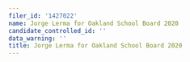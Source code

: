 ```yaml
---
filer_id: '1427022'
name: Jorge Lerma for Oakland School Board 2020
candidate_controlled_id: ''
data_warning: ''
title: Jorge Lerma for Oakland School Board 2020
---
```


